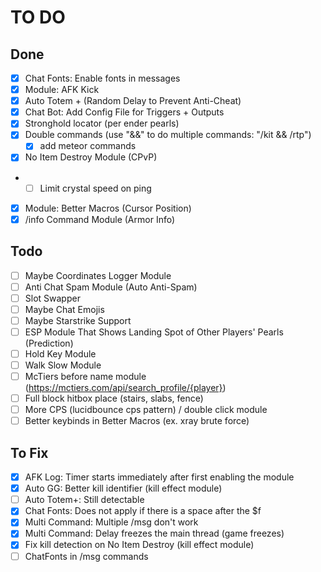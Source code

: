 # TO DO

## Done

-   [x] Chat Fonts: Enable fonts in messages
-   [x] Module: AFK Kick
-   [x] Auto Totem + (Random Delay to Prevent Anti-Cheat)
-   [x] Chat Bot: Add Config File for Triggers + Outputs
-   [x] Stronghold locator (per ender pearls)
-   [x] Double commands (use "&&" to do multiple commands: "/kit && /rtp")
    -   [x] add meteor commands
-   [x] No Item Destroy Module (CPvP)
-   -   [ ] Limit crystal speed on ping
-   [x] Module: Better Macros (Cursor Position)
-   [x] /info Command Module (Armor Info)

## Todo

-   [ ] Maybe Coordinates Logger Module
-   [ ] Anti Chat Spam Module (Auto Anti-Spam)
-   [ ] Slot Swapper
-   [ ] Maybe Chat Emojis
-   [ ] Maybe Starstrike Support
-   [ ] ESP Module That Shows Landing Spot of Other Players' Pearls (Prediction)
-   [ ] Hold Key Module
-   [ ] Walk Slow Module
-   [ ] McTiers before name module (https://mctiers.com/api/search_profile/{player})
-   [ ] Full block hitbox place (stairs, slabs, fence)
-   [ ] More CPS (lucidbounce cps pattern) / double click module
-   [ ] Better keybinds in Better Macros (ex. xray brute force)

## To Fix

-   [x] AFK Log: Timer starts immediately after first enabling the module
-   [x] Auto GG: Better kill identifier (kill effect module)
-   [ ] Auto Totem+: Still detectable
-   [x] Chat Fonts: Does not apply if there is a space after the $f
-   [x] Multi Command: Multiple /msg don't work
-   [x] Multi Command: Delay freezes the main thread (game freezes)
-   [x] Fix kill detection on No Item Destroy (kill effect module)
-   [ ] ChatFonts in /msg commands
